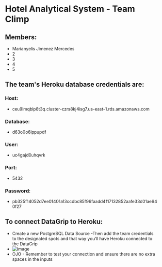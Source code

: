 # Hotel Analytical System - Team Climp

## Members:
- Marianyelis Jimenez Mercedes
- 2
- 3
- 4
- 5

## The team's Heroku database credentials are:
### Host:
- ceu9lmqblp8t3q.cluster-czrs8kj4isg7.us-east-1.rds.amazonaws.com
### Database:
- d63o0o6lppupdf
### User:
- uc4gajd0uhqvrk
### Port:
- 5432
### Password:
- pb325f14052d7ee01401a13ccdbc85f96faadd4f17132852aafe33d01ae940f27

## To connect DataGrip to Heroku:

- Create a new PostgreSQL Data Source
-Then add the team credentials to the designated spots and that way you'll have Heroku connected to the DataGrip
-  ![image](https://github.com/CIIC4060-ICOM5016-SPRING-2024/hotel-analytical-system-climp/assets/93553908/60a2296c-c1ae-47cd-9b7a-0b073042238b)
-  OJO - Remember to test your connection and ensure there are no extra spaces in the inputs

